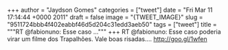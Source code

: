 
+++
author = "Jaydson Gomes"
categories = ["tweet"]
date = "Fri Mar 11 17:14:44 +0000 2011"
draft = false
image = "{TWEET_IMAGE}"
slug = "9511724bbb4f402eabbf46d5d204c31edd3aeb50"
tags = ["tweet"]
title = """RT @fabionuno: Esse caso ..."""
+++
RT @fabionuno: Esse caso poderia virar um filme dos Trapalhões.  Vale boas risadas....http://goo.gl/1wfen
